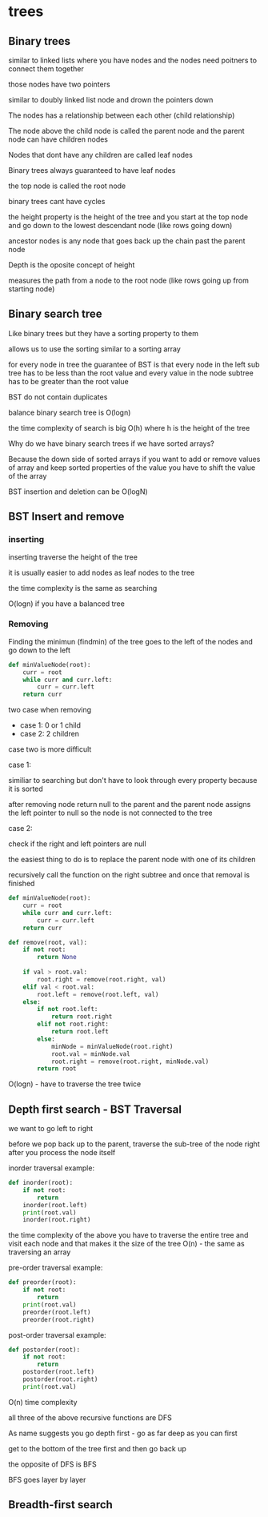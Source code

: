# trees

## Binary trees

similar to linked lists where you have nodes and the nodes need poitners to connect them together

those nodes have two pointers

similar to doubly linked list node and drown the pointers down

The nodes has a relationship between each other (child relationship)

The node above the child node is called the parent node and the parent node can have children nodes

Nodes that dont have any children are called leaf nodes

Binary trees always guaranteed to have leaf nodes

the top node is called the root node

binary trees cant have cycles

the height property is the height of the tree and you start at the top node and go down to the lowest descendant node (like rows going down)

ancestor nodes is any node that goes back up the chain past the parent node

Depth is the oposite concept of height

measures the path from a node to the root node (like rows going up from starting node)



## Binary search tree

Like binary trees but they have a sorting property to them

allows us to use the sorting similar to a sorting array

for every node in tree the guarantee of BST is that every node in the left sub tree has to be less than the root value and every value in the node subtree has to be greater than the root value

BST do not contain duplicates

balance binary search tree is O(logn)

the time complexity of search is big O(h) where h is the height of the tree

Why do we have binary search trees if we have sorted arrays?

Because the down side of sorted arrays if you want to add or remove values of array and keep sorted properties of the value you have to shift the value of the array

BST insertion and deletion can be O(logN)

## BST Insert and remove

### inserting

inserting traverse the height of the tree

it is usually easier to add nodes as leaf nodes to the tree

the time complexity is the same as searching

O(logn) if you have a balanced tree

### Removing

Finding the minimun (findmin) of the tree goes to the left of the nodes and go down to the left

``` python
def minValueNode(root):
    curr = root
    while curr and curr.left:
        curr = curr.left
    return curr
```

two case when removing

- case 1: 0 or 1 child
- case 2: 2 children

case two is more difficult

case 1:

similiar to searching but don't have to look through every property because it is sorted

after removing node return null to the parent and the parent node assigns the left pointer to null so the node is not connected to the tree

case 2:

check if the right and left pointers are null

the easiest thing to do is to replace the parent node with one of its children

recursively call the function on the right subtree and once that removal is finished 

``` python
def minValueNode(root):
    curr = root
    while curr and curr.left:
        curr = curr.left
    return curr

def remove(root, val):
    if not root:
        return None
    
    if val > root.val:
        root.right = remove(root.right, val)
    elif val < root.val:
        root.left = remove(root.left, val)
    else:
        if not root.left:
            return root.right
        elif not root.right:
            return root.left
        else:
            minNode = minValueNode(root.right)
            root.val = minNode.val
            root.right = remove(root.right, minNode.val)
        return root

```
O(logn) - have to traverse the tree twice

## Depth first search - BST Traversal

we want to go left to right

before we pop back up to the parent, traverse the sub-tree of the node right after you process the node itself

inorder traversal example:

```python
def inorder(root):
    if not root:
        return
    inorder(root.left)
    print(root.val)
    inorder(root.right)
```

the time complexity of the above you have to traverse the entire tree and visit each node and that makes it the size of the tree O(n) - the same as traversing an array

pre-order traversal example:
``` python
def preorder(root):
    if not root:
        return
    print(root.val)
    preorder(root.left)
    preorder(root.right)
```

post-order traversal example:
``` python
def postorder(root):
    if not root:
        return
    postorder(root.left)
    postorder(root.right)
    print(root.val)
```
O(n) time complexity

all three of the above recursive functions are DFS

As name suggests you go depth first - go as far deep as you can first

get to the bottom of the tree first and then go back up

the opposite of DFS is BFS

BFS goes layer by layer

## Breadth-first search

